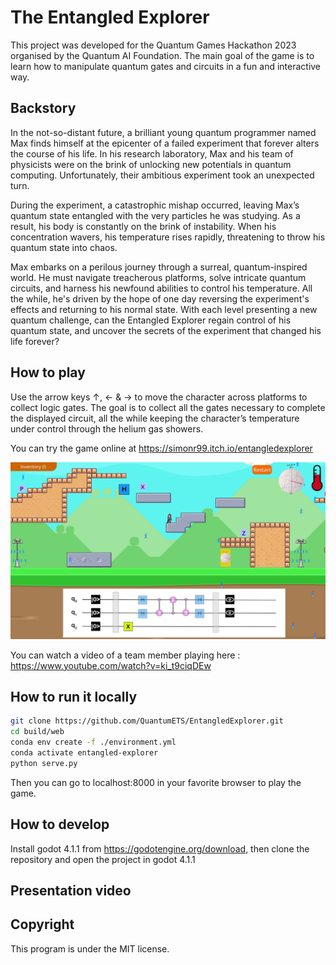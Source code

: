 # The Entangled Explorer
This project was developed for the Quantum Games Hackathon 2023 organised by the Quantum AI Foundation. The main goal of the game is to learn how to manipulate quantum gates and circuits in a fun and interactive way.

## Backstory
In the not-so-distant future, a brilliant young quantum programmer named Max finds himself at the epicenter of a failed experiment that forever alters the course of his life. In his research laboratory, Max and his team of physicists were on the brink of unlocking new potentials in quantum computing. Unfortunately, their ambitious experiment took an unexpected turn.

During the experiment, a catastrophic mishap occurred, leaving Max’s quantum state entangled with the very particles he was studying. As a result, his body is constantly on the brink of instability. When his concentration wavers, his temperature rises rapidly, threatening to throw his quantum state into chaos.

Max embarks on a perilous journey through a surreal, quantum-inspired world. He must navigate treacherous platforms, solve intricate quantum circuits, and harness his newfound abilities to control his temperature. All the while, he's driven by the hope of one day reversing the experiment's effects and returning to his normal state.
With each level presenting a new quantum challenge, can the Entangled Explorer regain control of his quantum state, and uncover the secrets of the experiment that changed his life forever? 

## How to play
Use the arrow keys ↑, ← & → to move the character across platforms to collect logic gates. The goal is to collect all the gates necessary to complete the displayed circuit, all the while keeping the character’s temperature under control through the helium gas showers. 

You can try the game online at https://simonr99.itch.io/entangledexplorer

![Screenshot](resources/level2_screenshot.png)

You can watch a video of a team member playing here : https://www.youtube.com/watch?v=ki_t9ciqDEw

## How to run it locally

```bash
git clone https://github.com/QuantumETS/EntangledExplorer.git
cd build/web
conda env create -f ./environment.yml
conda activate entangled-explorer
python serve.py
```

Then you can go to localhost:8000 in your favorite browser to play the game.

## How to develop

Install godot 4.1.1 from https://godotengine.org/download, then clone the repository and open the project in godot 4.1.1

## Presentation video 

## Copyright
This program is under the MIT license. 

